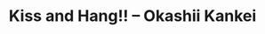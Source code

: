 --- 
title: "Kiss and Hang!! – Okashii Kankei"
publishdate: "2019-2-8T16:48:46+02:00"
src: "https://365manga.net/manga/kiss-and-hang-okashii-kankei"
image: "https://data.365manga.net/images/thumbnails/30600-kiss-and-hang-okashii-kankei.jpg"
description: " Kiss and Hang!! – Okashii Kankei summary is updating. Come visit Mangakakalot.com sometime to read the latest chapter of Kiss and Hang!! – Okashii Kankei. If you have any question about this manga, Please don't hesitate to contact us or translate team. Hope you enjoy it."
---